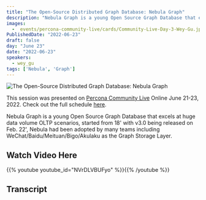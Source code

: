 ```yaml
---
title: "The Open-Source Distributed Graph Database: Nebula Graph"
description: "Nebula Graph is a young Open Source Graph Database that excels at huge data volume OLTP scenarios"
images:
  -  events/percona-community-live/cards/Community-Live-Day-3-Wey-Gu.jpg
PublishedDate: "2022-06-23"
draft: false
day: "June 23"
date: "2022-06-23"
speakers:
  - wey_gu
tags: ['Nebula', 'Graph']
---
```


![The Open-Source Distributed Graph Database: Nebula Graph](events/percona-community-live/cards/Community-Live-Day-3-Wey-Gu.jpg)

This session was presented on [Percona Community Live](/events/percona-community-live-2022/) Online June 21-23, 2022. Check out the full schedule [here](/events/percona-community-live-2022/).

Nebula Graph is a young Open Source Graph Database that excels at huge data volume OLTP scenarios, started from 18' with v3.0 being released on Feb. 22', Nebula had been adopted by many teams including WeChat/Baidu/Meituan/Bigo/Akulaku as the Graph Storage Layer.

## Watch Video Here

{{% youtube youtube_id="NVrDLVBUFyo" %}}{{% /youtube %}}

## Transcript